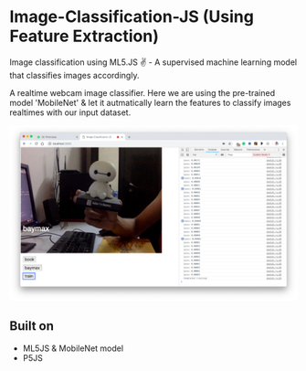 # Image-Classification-JS (Using Feature Extraction)
Image classification using ML5.JS ✌️ - A supervised machine learning model that classifies images accordingly.

A realtime webcam image classifier. Here we are using the pre-trained model 'MobileNet' & let it autmatically learn the features to classify images realtimes with our input dataset.

<img src="https://github.com/geekykant/Image-Classification-JS/blob/Feature-Extractor-Image-Classification/images/output.png?raw=true">

## Built on
- ML5JS & MobileNet model
- P5JS
